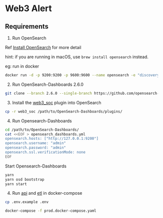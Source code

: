 # Web3 Alert

## Requirements

1. Run OpenSearch

Ref [Install OpenSearch](https://opensearch.org/docs/latest/install-and-configure/install-opensearch/index/) for more detail

hint: if you are running in macOS, use `brew install opensearch` instead.

eg: run in docker

```bash
docker run -d -p 9200:9200 -p 9600:9600 --name opensearch -e "discovery.type=single-node" -e "plugins.security.disabled=true" opensearchproject/opensearch:2
```

2. Run OpenSearch-Dashboards 2.6.0

```bash
git clone --branch 2.6.0 --single-branch https://github.com/opensearch-project/OpenSearch-Dashboards
```

3. Install the [web3_soc](./web3_soc) plugin into OpenSearch

```bash
cp -r web3_soc /path/to/OpenSearch-Dashboards/plugins/
```

4. Run Opensearch-Dashboards

```bash
cd /path/to/OpenSearch-Dashboards/
cat <<EOF > opensearch_dashboards.yml
opensearch.hosts: ["http://127.0.0.1:9200"]
opensearch.username: "admin"
opensearch.password: "admin"
opensearch.ssl.verificationMode: none
EOF
```

Start Opensearch-Dashboards

```bash
yarn
yarn osd bootstrap
yarn start
```

4. Run [api](./api.py) and [etl](./etl.py) in docker-compose

```bash
cp .env.example .env

docker-compose -f prod.docker-compose.yaml
```
